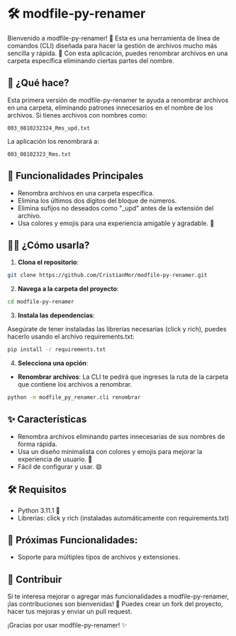 # 🛠️ modfile-py-renamer

Bienvenido a modfile-py-renamer! 👋 Esta es una herramienta de línea de comandos (CLI) diseñada para hacer la gestión de archivos mucho más sencilla y rápida. 🎯 Con esta aplicación, puedes renombrar archivos en una carpeta específica eliminando ciertas partes del nombre.

## 📄 ¿Qué hace?

Esta primera versión de modfile-py-renamer te ayuda a renombrar archivos en una carpeta, eliminando patrones innecesarios en el nombre de los archivos. Si tienes archivos con nombres como:

`003_0810232324_Rms_upd.txt`

La aplicación los renombrará a:

`003_08102323_Rms.txt`

## 🚀 Funcionalidades Principales

- Renombra archivos en una carpeta específica.
- Elimina los últimos dos dígitos del bloque de números.
- Elimina sufijos no deseados como "_upd" antes de la extensión del archivo.
- Usa colores y emojis para una experiencia amigable y agradable. 🎨

## 🧑‍💻 ¿Cómo usarla?
1. **Clona el repositorio**:
```bash
git clone https://github.com/CristianMor/modfile-py-renamer.git
```

2. **Navega a la carpeta del proyecto**:
```bash
cd modfile-py-renamer
```

3. **Instala las dependencias**:

Asegúrate de tener instaladas las librerías necesarias (click y rich), puedes hacerlo usando el archivo requirements.txt:

```bash
pip install -r requirements.txt
```

4. **Selecciona una opción**:
- **Renombrar archivos**: La CLI te pedirá que ingreses la ruta de la carpeta que contiene los archivos a renombrar.
```bash
python -m modfile_py_renamer.cli renombrar
```

## ✨ Características
- Renombra archivos eliminando partes innecesarias de sus nombres de forma rápida.
- Usa un diseño minimalista con colores y emojis para mejorar la experiencia de usuario. 🎨
- Fácil de configurar y usar. 😄


## 🛠️ Requisitos
- Python 3.11.1 🐍
- Librerías: click y rich (instaladas automáticamente con requirements.txt)

## 🚧 Próximas Funcionalidades:

- Soporte para múltiples tipos de archivos y extensiones.

## 🎯 Contribuir

Si te interesa mejorar o agregar más funcionalidades a modfile-py-renamer, ¡las contribuciones son bienvenidas! 🤝 Puedes crear un fork del proyecto, hacer tus mejoras y enviar un pull request.

¡Gracias por usar modfile-py-renamer! ✨
